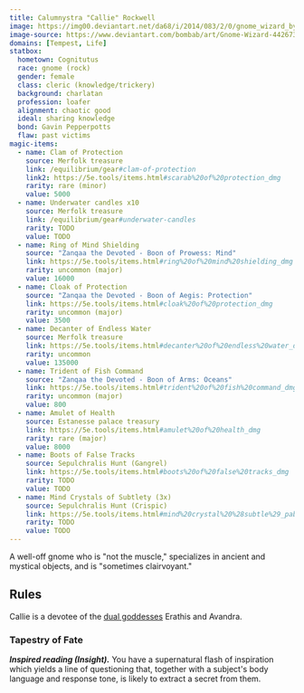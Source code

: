 ```yaml
---
title: Calumnystra "Callie" Rockwell
image: https://img00.deviantart.net/da68/i/2014/083/2/0/gnome_wizard_by_bombab-d7bk0ua.png
image-source: https://www.deviantart.com/bombab/art/Gnome-Wizard-442673218
domains: [Tempest, Life]
statbox:
  hometown: Cognitutus
  race: gnome (rock)
  gender: female
  class: cleric (knowledge/trickery)
  background: charlatan
  profession: loafer
  alignment: chaotic good
  ideal: sharing knowledge
  bond: Gavin Pepperpotts
  flaw: past victims
magic-items:
  - name: Clam of Protection
    source: Merfolk treasure
    link: /equilibrium/gear#clam-of-protection
    link2: https://5e.tools/items.html#scarab%20of%20protection_dmg
    rarity: rare (minor)
    value: 5000
  - name: Underwater candles x10
    source: Merfolk treasure
    link: /equilibrium/gear#underwater-candles
    rarity: TODO
    value: TODO
  - name: Ring of Mind Shielding
    source: "Zanqaa the Devoted - Boon of Prowess: Mind"
    link: https://5e.tools/items.html#ring%20of%20mind%20shielding_dmg
    rarity: uncommon (major)
    value: 16000
  - name: Cloak of Protection
    source: "Zanqaa the Devoted - Boon of Aegis: Protection"
    link: https://5e.tools/items.html#cloak%20of%20protection_dmg
    rarity: uncommon (major)
    value: 3500
  - name: Decanter of Endless Water
    source: Merfolk treasure
    link: https://5e.tools/items.html#decanter%20of%20endless%20water_dmg
    rarity: uncommon
    value: 135000
  - name: Trident of Fish Command
    source: "Zanqaa the Devoted - Boon of Arms: Oceans"
    link: https://5e.tools/items.html#trident%20of%20fish%20command_dmg
    rarity: uncommon (major)
    value: 800
  - name: Amulet of Health
    source: Estanesse palace treasury
    link: https://5e.tools/items.html#amulet%20of%20health_dmg
    rarity: rare (major)
    value: 8000
  - name: Boots of False Tracks
    source: Sepulchralis Hunt (Gangrel)
    link: https://5e.tools/items.html#boots%20of%20false%20tracks_dmg
    rarity: TODO
    value: TODO
  - name: Mind Crystals of Subtlety (3x)
    source: Sepulchralis Hunt (Crispic)
    link: https://5e.tools/items.html#mind%20crystal%20%28subtle%29_pabtso
    rarity: TODO
    value: TODO
---
```


A well-off gnome who is "not the muscle," specializes in ancient and mystical objects, and is "sometimes clairvoyant."

## Rules

Callie is a devotee of the [dual goddesses](../rules/dual-goddess) Erathis and Avandra.

### Tapestry of Fate

***Inspired reading (Insight).*** You have a supernatural flash of inspiration which yields a line of questioning that, together with a subject's body language and response tone, is likely to extract a secret from them.
